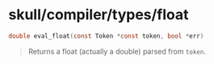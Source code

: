 # skull/compiler/types/float

```c
double eval_float(const Token *const token, bool *err)
```

> Returns a float (actually a double) parsed from `token`.

